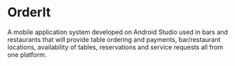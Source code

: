 # OrderIt
A mobile application system developed on Android Studio used in bars and restaurants that will provide table ordering and payments, bar/restaurant locations, availability of tables, reservations and service requests all from one platform.

